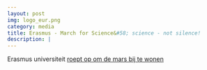 ```yaml
---
layout: post
img: logo_eur.png
category: media
title: Erasmus - March for Science&#58; science - not silence!
description: |
---
```

  Erasmus universiteit [roept op om de mars bij te wonen](https://www.eur.nl/nieuws/nieuwsoverzicht/detail/news/9030-march-for-science-science-not-silence/)
